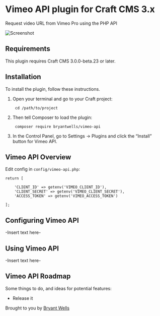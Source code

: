 # Vimeo API plugin for Craft CMS 3.x

Request video URL from Vimeo Pro using the PHP API

![Screenshot](resources/img/plugin-logo.png)

## Requirements

This plugin requires Craft CMS 3.0.0-beta.23 or later.

## Installation

To install the plugin, follow these instructions.

1. Open your terminal and go to your Craft project:

        cd /path/to/project

2. Then tell Composer to load the plugin:

        composer require bryantwells/vimeo-api

3. In the Control Panel, go to Settings → Plugins and click the “Install” button for Vimeo API.

## Vimeo API Overview

Edit config in `config/vimeo-api.php`:
```
return [

    'CLIENT_ID' => getenv('VIMEO_CLIENT_ID'),
    'CLIENT_SECRET' => getenv('VIMEO_CLIENT_SECRET'),
    'ACCESS_TOKEN' => getenv('VIMEO_ACCESS_TOKEN')

];
```

## Configuring Vimeo API

-Insert text here-

## Using Vimeo API

-Insert text here-

## Vimeo API Roadmap

Some things to do, and ideas for potential features:

* Release it

Brought to you by [Bryant Wells](https://github.com/bryantwells)
